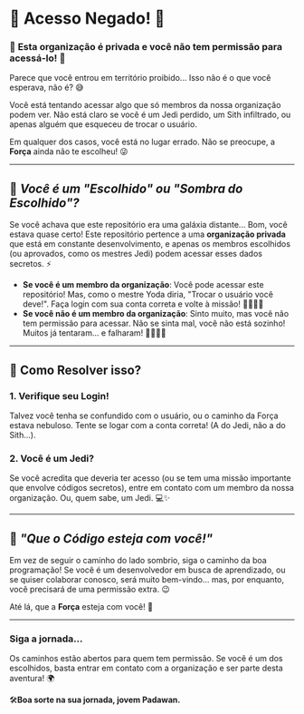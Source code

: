 # 🚫 Acesso Negado! 🚫

### 🛑 **Esta organização é **privada** e você não tem permissão para acessá-lo!** 🛑

Parece que você entrou em território proibido... Isso não é o que você esperava, não é? 😅

Você está tentando acessar algo que só membros da nossa organização podem ver. Não está claro se você é um Jedi perdido, um Sith infiltrado, ou apenas alguém que esqueceu de trocar o usuário. 

Em qualquer dos casos, você está no lugar errado. Não se preocupe, a **Força** ainda não te escolheu! 😜

---

## 🚀 *Você é um "Escolhido" ou "Sombra do Escolhido"?*

Se você achava que este repositório era uma galáxia distante... Bom, você estava quase certo! Este repositório pertence a uma **organização privada** que está em constante desenvolvimento, e apenas os membros escolhidos (ou aprovados, como os mestres Jedi) podem acessar esses dados secretos. ⚡

- **Se você é um membro da organização**: Você pode acessar este repositório! Mas, como o mestre Yoda diria, "Trocar o usuário você deve!". Faça login com sua conta correta e volte à missão! 🧙‍♂️🦸‍♀️
- **Se você não é um membro da organização**: Sinto muito, mas você não tem permissão para acessar. Não se sinta mal, você não está sozinho! Muitos já tentaram... e falharam! 👨‍💻👩‍💻

---

## 🔧 Como Resolver isso?

### **1. Verifique seu Login!**
Talvez você tenha se confundido com o usuário, ou o caminho da Força estava nebuloso. Tente se logar com a conta correta! (A do Jedi, não a do Sith...).

### **2. Você é um Jedi?**
Se você acredita que deveria ter acesso (ou se tem uma missão importante que envolve códigos secretos), entre em contato com um membro da nossa organização. Ou, quem sabe, um Jedi. 💻✨

---

## 🔮 *"Que o Código esteja com você!"*

Em vez de seguir o caminho do lado sombrio, siga o caminho da boa programação! Se você é um desenvolvedor em busca de aprendizado, ou se quiser colaborar conosco, será muito bem-vindo... mas, por enquanto, você precisará de uma permissão extra. 😉

Até lá, que a **Força** esteja com você! 🚀

---

### **Siga a jornada...**
Os caminhos estão abertos para quem tem permissão. Se você é um dos escolhidos, basta entrar em contato com a organização e ser parte desta aventura! 🌍

🛠️**Boa sorte na sua jornada, jovem Padawan.**
